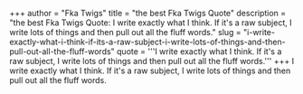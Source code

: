 +++
author = "Fka Twigs"
title = "the best Fka Twigs Quote"
description = "the best Fka Twigs Quote: I write exactly what I think. If it's a raw subject, I write lots of things and then pull out all the fluff words."
slug = "i-write-exactly-what-i-think-if-its-a-raw-subject-i-write-lots-of-things-and-then-pull-out-all-the-fluff-words"
quote = '''I write exactly what I think. If it's a raw subject, I write lots of things and then pull out all the fluff words.'''
+++
I write exactly what I think. If it's a raw subject, I write lots of things and then pull out all the fluff words.
